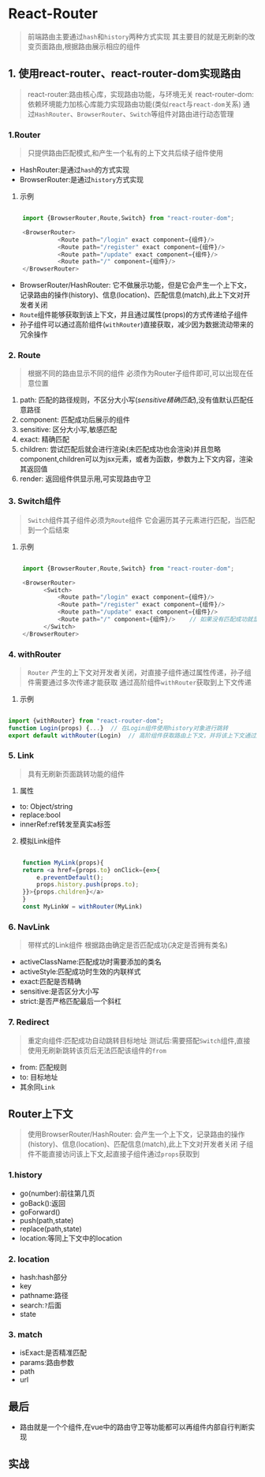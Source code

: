 # React-Router

> 前端路由主要通过`hash`和`history`两种方式实现
> 其主要目的就是无刷新的改变页面路由,根据路由展示相应的组件

## 1. 使用react-router、react-router-dom实现路由

> react-router:路由核心库，实现路由功能，与环境无关
> react-router-dom: 依赖环境能力加核心库能力实现路由功能(类似`react`与`react-dom`关系)
> 通过`HashRouter`、`BrowserRouter`、`Switch`等组件对路由进行动态管理

### 1.Router

> 只提供路由匹配模式,和产生一个私有的上下文共后续子组件使用

- HashRouter:是通过`hash`的方式实现
- BrowserRouter:是通过`history`方式实现 

1. 示例

```js

    import {BrowserRouter,Route,Switch} from "react-router-dom";

    <BrowserRouter>
              <Route path="/login" exact component={组件}/>
              <Route path="/register" exact component={组件}/>
              <Route path="/update" exact component={组件}/>
              <Route path="/" component={组件}/>
    </BrowserRouter>

```
- BrowserRouter/HashRouter: 它不做展示功能，但是它会产生一个上下文，记录路由的操作(history)、信息(location)、匹配信息(match),此上下文对开发者关闭
- `Route`组件能够获取到该上下文，并且通过属性(props)的方式传递给子组件
- 孙子组件可以通过高阶组件(`withRouter`)直接获取，减少因为数据流动带来的冗余操作

### 2. Route

> 根据不同的路由显示不同的组件
> 必须作为Router子组件即可,可以出现在任意位置

1. path: 匹配的路径规则，不区分大小写(*sensitive精确匹配*),没有值默认匹配任意路径
2. component: 匹配成功后展示的组件
3. sensitive:  区分大小写,敏感匹配
4. exact:   精确匹配
5. children: 尝试匹配后就会进行渲染(未匹配成功也会渲染)并且忽略component,children可以为jsx元素，或者为函数，参数为上下文内容，渲染其返回值 
6. render: 返回组件供显示用,可实现路由守卫

### 3. Switch组件

> `Switch`组件其子组件必须为`Route`组件
> 它会遍历其子元素进行匹配，当匹配到一个后结束

1. 示例

```js

    import {BrowserRouter,Route,Switch} from "react-router-dom";

    <BrowserRouter>
          <Switch>
              <Route path="/login" exact component={组件}/>
              <Route path="/register" exact component={组件}/>
              <Route path="/update" exact component={组件}/>
              <Route path="/" component={组件}/>    // 如果没有匹配成功就显示该组件
          </Switch>
    </BrowserRouter>

```

### 4. withRouter

> `Router` 产生的上下文对开发者关闭，对直接子组件通过属性传递，孙子组件需要通过多次传递才能获取
> 通过高阶组件`withRouter`获取到上下文传递

1. 示例

```js

import {withRouter} from "react-router-dom";
function Login(props) {...}  // 在Login组件使用history对象进行跳转
export default withRouter(Login)  // 高阶组件获取路由上下文，并将该上下文通过属性传递

```

### 5. Link

> 具有无刷新页面跳转功能的组件

1. 属性

- to: Object/string
- replace:bool
- innerRef:ref转发至真实a标签


2. 模拟Link组件

```js

    function MyLink(props){
    return <a href={props.to} onClick={e=>{
        e.preventDefault();
        props.history.push(props.to);
    }}>{props.children}</a>
    }
    const MyLinkW = withRouter(MyLink)

```

### 6. NavLink

> 带样式的Link组件
> 根据路由确定是否匹配成功(决定是否拥有类名)

- activeClassName:匹配成功时需要添加的类名
- activeStyle:匹配成功时生效的内联样式
- exact:匹配是否精确
- sensitive:是否区分大小写
- strict:是否严格匹配最后一个斜杠

### 7. Redirect

> 重定向组件:匹配成功自动跳转目标地址
> 测试后:需要搭配`Switch`组件,直接使用无刷新跳转该页后无法匹配该组件的`from`

- from: 匹配规则
- to: 目标地址
- 其余同`Link`


## Router上下文

> 使用BrowserRouter/HashRouter: 会产生一个上下文，记录路由的操作(history)、信息(location)、匹配信息(match),此上下文对开发者关闭
> 子组件不能直接访问该上下文,起直接子组件通过`props`获取到

### 1.history

- go(number):前往第几页
- goBack():返回
- goForward()
- push(path,state)
- replace(path,state)
- location:等同上下文中的location


### 2. location

- hash:hash部分
- key
- pathname:路径
- search:`?`后面
- state

### 3. match

- isExact:是否精准匹配
- params:路由参数
- path
- url

## 最后

- 路由就是一个个组件,在vue中的路由守卫等功能都可以再组件内部自行判断实现

## 实战
